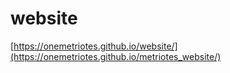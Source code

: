 # website

[https://onemetriotes.github.io/website/](https://onemetriotes.github.io/metriotes_website/)
